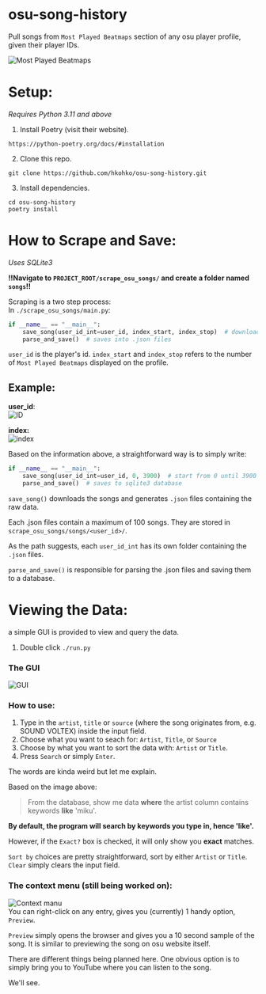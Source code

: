 # osu-song-history
Pull songs from `Most Played Beatmaps` section of any osu player profile, given their player IDs.

![Most Played Beatmaps](https://i.imgur.com/TQPXeOk.png)


# Setup:
*Requires Python 3.11 and above*
1. Install Poetry (visit their website).
```
https://python-poetry.org/docs/#installation
```
2. Clone this repo.
```commandline
git clone https://github.com/hkohko/osu-song-history.git
```
3. Install dependencies.
```commandline
cd osu-song-history
poetry install
```
# How to Scrape and Save:
*Uses SQLite3*

**!!Navigate to `PROJECT_ROOT/scrape_osu_songs/` and create a folder named `songs`!!**

Scraping is a two step process:  
In `./scrape_osu_songs/main.py`:
```py
if __name__ == "__main__":
    save_song(user_id_int=user_id, index_start, index_stop)  # downloads from profile
    parse_and_save()  # saves into .json files
```
`user_id` is the player's id.
`index_start` and `index_stop` refers to the number of `Most Played Beatmaps` displayed on the profile.

## Example:

**user_id**:  
![ID](https://i.imgur.com/VhuVDSG.png)

**index:**  
![index](https://i.imgur.com/9L2MyWi.png)

Based on the information above, a straightforward way is to simply write:
```py
if __name__ == "__main__":
    save_song(user_id_int=user_id, 0, 3900)  # start from 0 until 3900
    parse_and_save()  # saves to sqlite3 database
```
`save_song()` downloads the songs and generates `.json` files containing the raw data.

Each .json files contain a maximum of 100 songs. They are stored in `scrape_osu_songs/songs/<user_id>/`.

As the path suggests, each `user_id_int` has its own folder containing the `.json` files.

`parse_and_save()` is responsible for parsing the .json files and saving them to a database.


# Viewing the Data:
a simple GUI is provided to view and query the data.
1. Double click `./run.py`

### The GUI
![GUI](https://i.imgur.com/JGVl5sc.png)
### How to use:
1. Type in the `artist`, `title` or `source` (where the song originates from, e.g. SOUND VOLTEX) inside the input field.
2. Choose what you want to seach for: `Artist`, `Title`, or `Source`
3. Choose by what you want to sort the data with: `Artist` or `Title`.
3. Press `Search` or simply `Enter`.

The words are kinda weird but let me explain.

Based on the image above:

> From the database, show me data **where** the artist column contains keywords **like** 'miku'.

**By default, the program will search by keywords you type in, hence 'like'.**

However, if the `Exact?` box is checked, it will only show you **exact** matches.

`Sort by` choices are pretty straightforward, sort by either `Artist` or `Title`.
`Clear` simply clears the input field.

### The context menu (still being worked on):
![Context manu](https://i.imgur.com/cBDoWxH.png)  
You can right-click on any entry, gives you (currently) 1 handy option, `Preview`.

`Preview` simply opens the browser and gives you a 10 second sample of the song.
It is similar to previewing the song on osu website itself.

There are different things being planned here. One obvious option is to simply bring you to YouTube where you can listen to the song.

We'll see.
